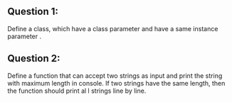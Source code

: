 Question 1:
-----------
Define a class, which have a class parameter and have a same instance parameter  .

Question 2:
---------------
Define a function that can accept two strings as input and print the string with maximum length in console. If two strings have the same length, then the function should print al l strings line by line.  
